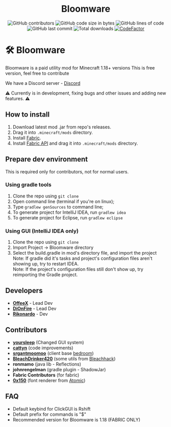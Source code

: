 <h1 align="center">Bloomware</h1>
<div align="center">
  <img src="https://img.shields.io/github/contributors/TheBreakery/Bloomware" alt="GitHub contributors"/> <img src="https://img.shields.io/github/languages/code-size/TheBreakery/Bloomware" alt="GitHub code size in bytes"/> <img src="https://tokei.rs/b1/github/TheFishDevs/Bloomware" alt="GitHub lines of code"/> <img src="https://img.shields.io/github/last-commit/TheBreakery/Bloomware" alt="GitHub last commit"/> <img src="https://img.shields.io/github/downloads/thebreakery/Bloomware/total?style=flat-square" alt="Total downloads"> <a href="https://www.codefactor.io/repository/github/thebreakery/bloomware"><img src="https://www.codefactor.io/repository/github/thebreakery/bloomware/badge" alt="CodeFactor" /></a>
</div>

# 🛠️ Bloomware
Bloomware is a paid utility mod for Minecraft 1.18+ versions
This is free version, feel free to contribute

We have a Discord server - [Discord](https://discord.gg/D4G7JN5d7m)

⚠️ Currently is in development, fixing bugs and other issues and adding new features. ⚠️

## How to install
1) Download latest mod .jar from repo's releases.
2) Drag it into `.minecraft/mods` directory.
3) Install [Fabric](https://fabricmc.net/).
4) Install [Fabric API](https://www.curseforge.com/minecraft/mc-mods/fabric-api/files?sort=-name&__cf_chl_jschl_tk__=pmd_247af5374ad38c84fef2e144d9361c1f357f929b-1628948630-0-gqNtZGzNAk2jcnBszQdi) and drag it into `.minecraft/mods` directory.

## Prepare dev environment
This is required only for contributors, not for normal users.
### Using gradle tools
1) Clone the repo using `git clone`
2) Open command line (terminal if you're on linux);
3) Type `gradlew genSources` to command line;
4) To generate project for IntelliJ IDEA, run `gradlew idea`
5) To generate project for Eclipse, run `gradlew eclipse`
### Using GUI (IntelliJ IDEA only)
1) Clone the repo using `git clone`
2) Import Project -> Bloomware directory
3) Select the build.gradle in mod's directory file, and import the project
<br>Note: If gradle did it's tasks and project's configuration files aren't showing up, try to restart IDEA.
<br>Note: If the project's configuration files still don't show up, try reimporting the Gradle project.

## Developers
- [**OffeeX**](https://github.com/OffeeX) - Lead Dev
- [**DiOnFire**](https://github.com/DiOnFire) - Lead Dev
- [**Rikonardo**](https://github.com/Rikonardo) - Dev

## Contributors
- [**yoursleep**](https://github.com/fuckyouthinkimboogieman) (Changed GUI system)
- [**cattyn**](https://github.com/cattyngmd) (code improvements)
- [**srgantmoomoo**](https://github.com/srgantmoomoo) (client base [bedroom](https://github.com/beach-house-development/bedroom))
- [**BleachDrinker420**](https://github.com/BleachDrinker420) (some utils from [Bleachhack](https://github.com/BleachDrinker420/BleachHack))
- **ronmamo** (java lib - Reflections)
- **johnrengelman** (gradle plugin - ShadowJar)
- **Fabric Contributors** (for fabric)
- [**0x150**](https://github.com/0x150) (font renderer from [Atomic](https://github.com/0x151/Atomic)) 

## FAQ
- Default keybind for ClickGUI is Rshift
- Default prefix for commands is "$"
- Recommended version for Bloomware is 1.18 (FABRIC ONLY)
